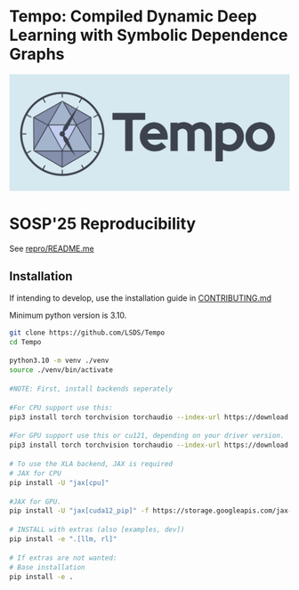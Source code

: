 # Tempo: Compiled Dynamic Deep Learning with Symbolic Dependence Graphs

![Tempo Banner](docs/banner.png)

# SOSP'25 Reproducibility

See [repro/README.me](repro/README.md)

## Installation
If intending to develop, use the installation guide in [CONTRIBUTING.md](CONTRIBUTING.md)

Minimum python version is 3.10.

```bash
git clone https://github.com/LSDS/Tempo
cd Tempo

python3.10 -m venv ./venv
source ./venv/bin/activate

#NOTE: First, install backends seperately

#For CPU support use this:
pip3 install torch torchvision torchaudio --index-url https://download.pytorch.org/whl/cpu

#For GPU support use this or cu121, depending on your driver version.
pip3 install torch torchvision torchaudio --index-url https://download.pytorch.org/whl/cu118

# To use the XLA backend, JAX is required
# JAX for CPU
pip install -U "jax[cpu]"

#JAX for GPU.
pip install -U "jax[cuda12_pip]" -f https://storage.googleapis.com/jax-releases/jax_cuda_releases.html

# INSTALL with extras (also [examples, dev])
pip install -e ".[llm, rl]"

# If extras are not wanted:
# Base installation
pip install -e .
```
